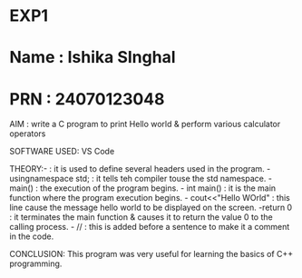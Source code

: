 # EXP1
# Name : Ishika SInghal
# PRN : 24070123048
AIM : write a C program to print Hello world & perform various calculator operators


SOFTWARE USED: VS Code



THEORY:- <iostream> : it is used to define several headers used in the program. 
       - usingnamespace std; : it tells teh compiler touse the std namespace.
       - main() : the execution of the program begins.
       - int main() : it is the main function where the program execution begins.
       - cout<<"Hello WOrld" : this line cause the message hello world to be displayed on the screen.
       -return 0 : it terminates the main function & causes it to return the value 0 to the calling process.
       - // : this is added before a sentence to make it a comment in the code.



CONCLUSION: This program was very useful for learning the basics of C++ programming.
